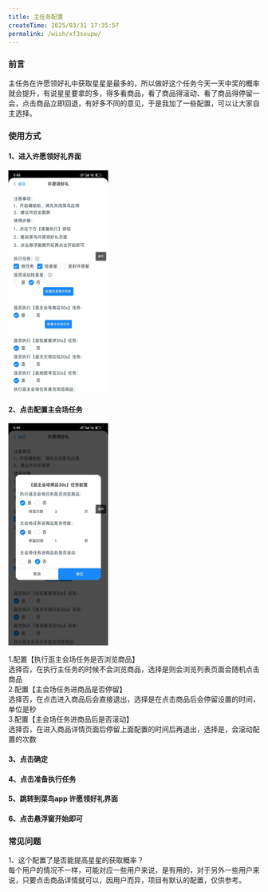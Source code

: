 ```yaml
---
title: 主任务配置
createTime: 2025/03/31 17:35:57
permalink: /wish/xf3sxupw/
---
```

### 前言
主任务在许愿领好礼中获取星星是最多的，所以做好这个任务今天一天中奖的概率就会提升，有说星星要拿的多，得多看商品，看了商品得滚动、看了商品得停留一会，点击商品立即回退，有好多不同的意见，于是我加了一些配置，可以让大家自主选择。

### 使用方式

#### 1、进入许愿领好礼界面
  
  <img src="../../../public/images/new1.jpg" width="200">

#### 2、点击配置主会场任务
  <img src="../../../public/images/new2.jpg" width="200">
  
  1.配置【执行逛主会场任务是否浏览商品】  
  选择否，在执行主任务的时候不会浏览商品，选择是则会浏览列表页面会随机点击商品  
  2.配置【主会场任务进商品是否停留】  
  选择否，在点击进入商品后会直接退出，选择是在点击商品后会停留设置的时间，单位是秒  
  3.配置【主会场任务进商品后是否滚动】  
  选择否，在进入商品详情页面后停留上面配置的时间后再退出，选择是，会滚动配置的次数

#### 3、点击确定

#### 4、点击准备执行任务

#### 5、跳转到菜鸟app 许愿领好礼界面

#### 6、点击悬浮窗开始即可

### 常见问题
1、这个配置了是否能提高星星的获取概率？  
每个用户的情况不一样，可能对应一些用户来说，是有用的，对于另外一些用户来说，只要点击商品详情就可以，因用户而异，项目有默认的配置，仅供参考。
